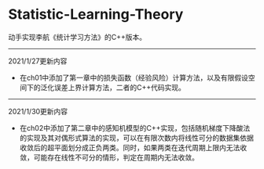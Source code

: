 # Statistic-Learning-Theory
动手实现李航《统计学习方法》的C++版本。

----
2021/1/27更新内容
+ 在ch01中添加了第一章中的损失函数（经验风险）计算方法，以及有限假设空间下的泛化误差上界计算方法，二者的C++代码实现。
----
2021/1/30更新内容
+ 在ch02中添加了第二章中的感知机模型的C++实现，包括随机梯度下降酸法的实现及其对偶形式算法的实现，可以在有限次数内将线性可分的数据集依据收敛后的超平面划分成正负两类。同时，如果两类在迭代周期上限内无法收敛，可能存在线性不可分的情形，判定在周期内无法收敛。
